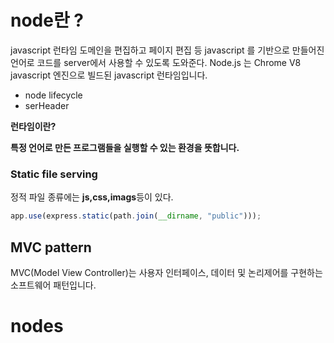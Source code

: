 # node란 ?

javascript 런타임 도메인을 편집하고 페이지 편집 등 javascript 를 기반으로 만들어진 언어로 코드를 server에서 사용할 수 있도록 도와준다.
Node.js 는 Chrome V8 javascript 엔진으로 빌드된 javascript 런타임입니다.

- node lifecycle
- serHeader

**런타임이란?**

**특정 언어로 만든 프로그램들을 실행할 수 있는 환경을 뜻합니다.**

### Static file serving

정적 파일 종류에는 **js,css,imags**등이 있다.

```javascript
app.use(express.static(path.join(__dirname, "public")));
```

## MVC pattern

MVC(Model View Controller)는 사용자 인터페이스, 데이터 및 논리제어를 구현하는 소프트웨어 패턴입니다.
# nodes
